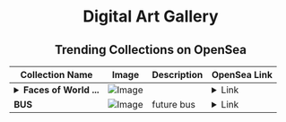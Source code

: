 <div align="center">

# Digital Art Gallery

## Trending Collections on OpenSea

| Collection Name                       | Image                                                                                     | Description                       | OpenSea Link                                                                                          |
|---------------------------------------|-------------------------------------------------------------------------------------------|-----------------------------------|--------------------------------------------------------------------------------------------------------|
| **<details><summary>Faces of World ...</summary>Faces of World in Portrait Form 2</details>** | ![Image](https://i.seadn.io/s/raw/files/e9175b4fb5d7d27652e318cf066e9931.jpg?w=500&auto=format?w=200&auto=format) |  | <details><summary>Link</summary>[Faces of World in Portrait Form 2](https://opensea.io/collection/faces-of-world-in-portrait-form-2-1)</details> |
| **BUS** | ![Image](https://i.seadn.io/s/raw/files/dd30d7c93a348f5c40f839f632887664.jpg?w=500&auto=format?w=200&auto=format) | future bus | <details><summary>Link</summary>[BUS](https://opensea.io/collection/bus-62)</details> |

</div>